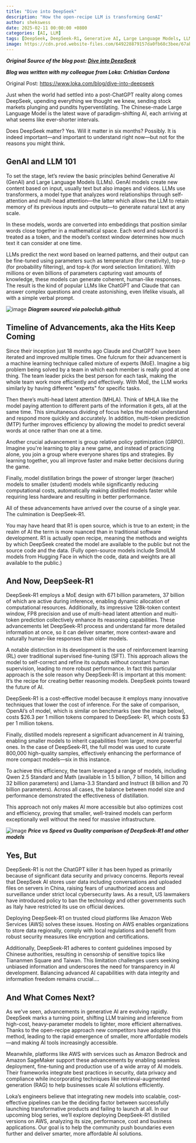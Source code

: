 ```yaml
---
title: "Dive into DeepSeek"
description: "How the open-recipe LLM is transforming GenAI"
author: shekswess
date: 2025-02-11 00:00:00 +0800
categories: [AI, LLM]
tags: [DeepSeek, DeepSeek-R1, Generative AI, Large Language Models, LLMs, AI, Machine Learning, Open Source]
image: https://cdn.prod.website-files.com/649228879157da0fb68c3bee/67ab9db15a2cb13713a99e1b_Deepseek%20Blog.png
---
```


_**Original Source of the blog post: [Dive into DeepSeek](https://www.loka.com/blog/dive-into-deepseek)**_

_**Blog was written with my colleague from Loka: Crhistian Cardona**_

Original Post: https://www.loka.com/blog/dive-into-deepseek

Just when the world had settled into a post-ChatGPT reality along comes DeepSeek, upending everything we thought we knew, sending stock markets plunging and pundits hyperventilating. The Chinese-made Large Language Model is the latest wave of paradigm-shifting AI, each arriving at what seems like ever-shorter intervals. 

Does DeepSeek matter? Yes. Will it matter in six months? Possibly. It is indeed important—and important to understand right now—but not for the reasons you might think. 

## GenAI and LLM 101
To set the stage, let’s review the basic principles behind Generative AI (GenAI) and Large Language Models (LLMs). GenAI models create new content based on input, usually text but also images and videos. LLMs use transformers, a model type that analyzes word relationships through self-attention and multi-head attention—the latter which allows the LLM to retain memory of its previous inputs and outputs—to generate natural text at any scale.

In these models, words are converted into embeddings that position similar words close together in a mathematical space. Each word and subword is treated as a token, and the model’s context window determines how much text it can consider at one time.

LLMs predict the next word based on learned patterns, and their output can be fine-tuned using parameters such as temperature (for creativity), top-p (for probability filtering), and top-k (for word selection limitation). With millions or even billions of parameters capturing vast amounts of knowledge, these models can generate coherent, human-like responses. The result is the kind of popular LLMs like ChatGPT and Claude that can answer complex questions and create astonishing, even lifelike visuals, all with a simple verbal prompt. 


![image](https://cdn.prod.website-files.com/649228879157da0fb68c3bee/67ab36bd5667cd8c1858930d_AD_4nXcBxh_rDLZH7b0l11HmxhRxDkl4XoAflU1b94g_5qpRy_Jub-bDkcVztsHZ29MHK3g6pksWWfh8z10lWZ0q7edLFZVXaetx6iyPh0x4q9uhez2HVcpKHTU_gnD_lKfykIuUS_8Llg.png)
_**Diagram sourced via poloclub.github**_
‍
## ‍Timeline of Advancements, aka the Hits Keep Coming
Since their inception just 18 months ago Claude and ChatGPT have been iterated and improved multiple times. One fulcrum for their advancement is a machine learning technique called mixture of experts (MoE). Imagine a big problem being solved by a team in which each member is really good at one thing. The team leader picks the best person for each task, making the whole team work more efficiently and effectively. With MoE, the LLM works similarly by having different "experts" for specific tasks.

Then there’s multi-head latent attention (MHLA). Think of MHLA like the model paying attention to different parts of the information it gets, all at the same time. This simultaneous dividing of focus helps the model understand and respond more quickly and accurately. In addition, multi-token prediction (MTP) further improves efficiency by allowing the model to predict several words at once rather than one at a time.

Another crucial advancement is group relative policy pptimization (GRPO). Imagine you're learning to play a new game, and instead of practicing alone, you join a group where everyone shares tips and strategies. By learning together, you all improve faster and make better decisions during the game. 

Finally, model distillation brings the power of stronger larger (teacher) models to smaller (student) models while significantly reducing computational costs, automatically making distilled models faster while requiring less hardware and resulting in better performance.

All of these advancements have arrived over the course of a single year. The culmination is DeepSeek-R1. 

You may have heard that R1 is open source, which is true to an extent; in the realm of AI the term is more nuanced than in traditional software development. R1 is actually open recipe, meaning the methods and weights by which DeepSeek created the model are available to the public but not the source code and the data. (Fully open-source models include SmolLM models from Hugging Face in which the code, data and weights are all available to the public.)

## And Now, DeepSeek-R1
DeepSeek-R1 employs a MoE design with 671 billion parameters, 37 billion of which are active during inference, enabling dynamic allocation of computational resources. Additionally, its impressive 128k-token context window, FP8 precision and use of multi-head latent attention and multi-token prediction collectively enhance its reasoning capabilities. These advancements let DeepSeek-R1 process and understand far more detailed information at once, so it can deliver smarter, more context-aware and naturally human-like responses than older models.

A notable distinction in its development is the use of reinforcement learning (RL) over traditional supervised fine-tuning (SFT). This approach allows the model to self-correct and refine its outputs without constant human supervision, leading to more robust performance. In fact this particular approach is the sole reason why DeepSeek-R1 is important at this moment: It’s the recipe for creating better reasoning models. DeepSeek points toward the future of AI.

DeepSeek-R1 is a cost-effective model because it employs many innovative techniques that lower the cost of inference. For the sake of comparison, OpenAI’s o1 model, which is similar on benchmarks (see the image below), costs $26.3 per 1 million tokens compared to DeepSeek- R1, which costs $3 per 1 million tokens. 

Finally, distilled models represent a significant advancement in AI training, enabling smaller models to inherit capabilities from larger, more powerful ones. In the case of DeepSeek-R1, the full model was used to curate 800,000 high-quality samples, effectively enhancing the performance of more compact models—six in this instance.

To achieve this efficiency, the team leveraged a range of models, including Qwen 2.5 Standard and Math (available in 1.5 billion, 7 billion, 14 billion and 32 billion parameters) and Llama-3.3 Standard and Instruct (8 billion and 70 billion parameters). Across all cases, the balance between model size and performance demonstrated the effectiveness of distillation.

This approach not only makes AI more accessible but also optimizes cost and efficiency, proving that smaller, well-trained models can perform exceptionally well without the need for massive infrastructure.

![image](https://cdn.prod.website-files.com/649228879157da0fb68c3bee/67abbfee95eab0b5c1f6f3b2_Image%201%20(1).png)
_**Price vs Speed vs Quality comparison of DeepSeek-R1 and other models**_

## ‍Yes, But
‍DeepSeek-R1 is not the ChatGPT killer it has been hyped as primarily because of significant data security and privacy concerns. Reports reveal that DeepSeek AI stores user data including conversations and uploaded files on servers in China, raising fears of unauthorized access and surveillance under strict local cybersecurity laws. As a result, US lawmakers have introduced policy to ban the technology and other governments such as Italy have restricted its use on official devices.

Deploying DeepSeek-R1 on trusted cloud platforms like Amazon Web Services (AWS) solves these issues. Hosting on AWS enables organizations to store data regionally, comply with local regulations and benefit from robust security measures like encryption and certifications.

Additionally, DeepSeek-R1 adheres to content guidelines imposed by Chinese authorities, resulting in censorship of sensitive topics like Tiananmen Square and Taiwan. This limitation challenges users seeking unbiased information and underscores the need for transparency in AI development. Balancing advanced AI capabilities with data integrity and information freedom remains crucial.…

## ‍And What Comes Next?
‍As we've seen, advancements in generative AI are evolving rapidly. DeepSeek marks a turning point, shifting LLM training and inference from high-cost, heavy-parameter models to lighter, more efficient alternatives. Thanks to the open-recipe approach new competitors have adopted this method, leading to the rapid emergence of smaller, more affordable models—and making AI tools increasingly accessible.

Meanwhile, platforms like AWS with services such as Amazon Bedrock and Amazon SageMaker support these advancements by enabling seamless deployment, fine-tuning and production use of a wide array of AI models. Their frameworks integrate best practices in security, data privacy and compliance while incorporating techniques like retrieval-augmented generation (RAG) to help businesses scale AI solutions efficiently.

Loka’s engineers believe that integrating new models into scalable, cost-effective pipelines can be the deciding factor between successfully launching transformative products and failing to launch at all. In our upcoming blog series, we’ll explore deploying DeepSeek-R1 distilled versions on AWS, analyzing its size, performance, cost and business applications. Our goal is to help the community push boundaries even further and deliver smarter, more affordable AI solutions.